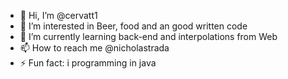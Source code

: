 - 👋 Hi, I’m @cervatt1
- 👀 I’m interested in Beer, food and an good written code 
- 🌱 I’m currently learning back-end and interpolations from Web 
- 📫 How to reach me @nicholastrada
- ⚡ Fun fact: i programming in java 

<!---
cervatt1/cervatt1 is a ✨ special ✨ repository because its `README.md` (this file) appears on your GitHub profile.
You can click the Preview link to take a look at your changes.
--->
